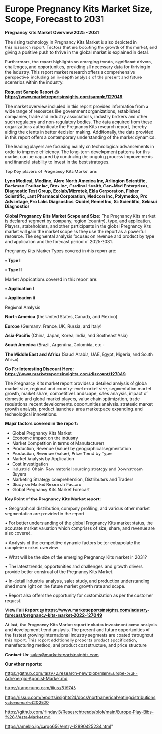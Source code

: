 # Europe Pregnancy Kits Market Size, Scope, Forecast to 2031

<Strong> Pregnancy Kits Market Overview 2025 - 2031</strong>

The rising technology in Pregnancy Kits Market is also depicted in this research report. Factors that are boosting the growth of the market, and giving a positive push to thrive in the global market is explained in detail.

Furthermore, the report highlights on emerging trends, significant drivers, challenges, and opportunities, providing all necessary data for thriving in the industry. This report market research offers a comprehensive perspective, including an in-depth analysis of the present and future scenarios within the industry.

<strong>Request Sample Report @ <a href=https://www.marketreportsinsights.com/sample/127049>https://www.marketreportsinsights.com/sample/127049</a></strong>

The market overview included in this report provides information from a wide range of resources like government organizations, established companies, trade and industry associations, industry brokers and other such regulatory and non-regulatory bodies. The data acquired from these organizations authenticate the Pregnancy Kits research report, thereby aiding the clients in better decision making. Additionally, the data provided in this report offers a contemporary understanding of the market dynamics.

The leading players are focusing mainly on technological advancements in order to improve efficiency. The long-term development patterns for this market can be captured by continuing the ongoing process improvements and financial stability to invest in the best strategies.

Top Key players of Pregnancy Kits Market are:

<strong>Lynn Medical, Medline, Alere North America Inc, Arlington Scientific, Beckman Coulter Inc, Btnx Inc, Cardinal Health, Cen-Med Enterprises, Diagnostic Test Group, Ecolab/Microtek, Ekla Corporation, Fisher Scientific, Jant Pharmacal Corporation, Medcom Inc, Polymedco, Pro Advantage, Pro Labs Diagnostics, Quidel, Remel Inc, Sa Scientific, Sekisui Diagnostics</strong>

<strong><b>Global Pregnancy Kits Market Scope and Size:</b></strong>
The Pregnancy Kits market is declared segment by company, region (country), type, and application. Players, stakeholders, and other participants in the global Pregnancy Kits market will gain the market scope as they use the report as a powerful resource. The segmental analysis focuses on revenue and product by type and application and the forecast period of 2025-2031.

Pregnancy Kits Market Types covered in this report are:

<strong>• Type I

• Type II</strong>

Market Applications covered in this report are:

<strong>• Application I

• Application II</strong> 

Regional Analysis

<strong>North America</strong> (the United States, Canada, and Mexico)

<strong>Europe</strong> (Germany, France, UK, Russia, and Italy)

<strong>Asia-Pacific</strong> (China, Japan, Korea, India, and Southeast Asia)

<strong>South America</strong> (Brazil, Argentina, Colombia, etc.)

<strong>The Middle East and Africa</strong> (Saudi Arabia, UAE, Egypt, Nigeria, and South Africa)

<strong>Go For Interesting Discount Here: <a href=https://www.marketreportsinsights.com/discount/127049>https://www.marketreportsinsights.com/discount/127049</a></strong>

The Pregnancy Kits market report provides a detailed analysis of global market size, regional and country-level market size, segmentation market growth, market share, competitive Landscape, sales analysis, impact of domestic and global market players, value chain optimization, trade regulations, recent developments, opportunities analysis, strategic market growth analysis, product launches, area marketplace expanding, and technological innovations.

<strong><b>Major factors covered in the report:</b></strong>
<ul>
  <li>Global Pregnancy Kits Market </li>
  <li>Economic Impact on the Industry</li>
  <li>Market Competition in terms of Manufacturers</li>
  <li>Production, Revenue (Value) by geographical segmentation</li>
  <li>Production, Revenue (Value), Price Trend by Type</li>
  <li>Market Analysis by Application</li>
  <li>Cost Investigation</li>
  <li>Industrial Chain, Raw material sourcing strategy and Downstream Buyers</li>
  <li>Marketing Strategy comprehension, Distributors and Traders</li>
  <li>Study on Market Research Factors</li>
  <li>Global Pregnancy Kits Market Forecast</li>
</ul>

<strong><b>Key Point of the Pregnancy Kits Market report:</b></strong>

• Geographical distribution, company profiling, and various other market segmentation are provided in the report.

• For better understanding of the global Pregnancy Kits market status, the accurate market valuation which comprises of size, share, and revenue are also covered.

• Analysis of the competitive dynamic factors better extrapolate the complete market overview

• What will be the size of the emerging Pregnancy Kits market in 2031?

• The latest trends, opportunities and challenges, and growth drivers provide better construal of the Pregnancy Kits Market.

• In-detail industrial analysis, sales study, and production understanding shed more light on the future market growth rate and scope.

• Report also offers the opportunity for customization as per the customer request.

<strong><b>View Full Report @ <a href=https://www.marketreportsinsights.com/industry-forecast/pregnancy-kits-market-2022-127049>https://www.marketreportsinsights.com/industry-forecast/pregnancy-kits-market-2022-127049</a></b></strong>


At last, the Pregnancy Kits Market report includes investment come analysis and development trend analysis. The present and future opportunities of the fastest growing international industry segments are coated throughout this report. This report additionally presents product specification, manufacturing method, and product cost structure, and price structure.

<strong>Contact Us:</strong>
sales@marketreportsinsights.com

<strong>Our other reports:</strong>

<a href=https://github.com/faizy72/research-new/blob/main/Europe-%3F-Adrenergic-Agonist-Market.md>https://github.com/faizy72/research-new/blob/main/Europe-%3F-Adrenergic-Agonist-Market.md</a>

<a href=https://tanomuno.com/illust/519748>https://tanomuno.com/illust/519748</a>

<a href=https://issuu.com/reportsinsights24/docs/northamericaheatingdistributionsystemsmarket202520>https://issuu.com/reportsinsights24/docs/northamericaheatingdistributionsystemsmarket202520</a>

<a href=https://github.com/Hindavi8/Researchtrends/blob/main/Europe-Play-Bibs-%26-Vests-Market.md>https://github.com/Hindavi8/Researchtrends/blob/main/Europe-Play-Bibs-%26-Vests-Market.md</a>

<a href=https://ameblo.jp/cargo656/entry-12890425234.html>https://ameblo.jp/cargo656/entry-12890425234.html</a>"
